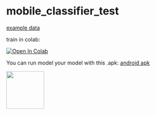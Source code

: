 # mobile_classifier_test

[example data](https://drive.google.com/file/d/1TDtsTcT108uPwDhpOQDmy-khTChlYzwK/view?usp=drive_link)

train in colab:

<a target="_blank" href="https://colab.research.google.com/github/tomasvicar/mobile_classifier_test/blob/master/python/simple_pytorch_training.ipynb">
  <img src="https://colab.research.google.com/assets/colab-badge.svg" alt="Open In Colab"/>
</a>

You can run model your model with this .apk:
[android apk](https://drive.google.com/file/d/1vCKXTY8VIV8MtHK-2ncg_hZoCxtV5DEC/view?usp=sharing)


<img src="appp_screenshot.jpg" width="100" />
